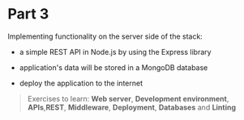 # Part 3

Implementing functionality on the server side of the stack:
- a simple REST API in Node.js by using the Express library
- application's data will be stored in a MongoDB database

- deploy the application to the internet

> Exercises to learn: **Web server**, **Development environment**, **APIs**,**REST**, **Middleware**, **Deployment**, **Databases** and **Linting**